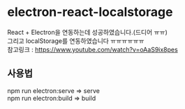 # electron-react-localstorage
React + Electron을 연동하는데 성공하였습니다.(드디어 ㅠㅠ)  
그리고 localStorage를 연동하였습니다 ㅠㅠㅠㅠㅠㅠ  
참고링크 : https://www.youtube.com/watch?v=oAaS9ix8pes  
## 사용법
npm run electron:serve => serve  
npm run electron:build => build  
